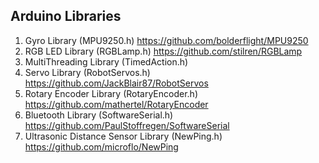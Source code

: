 Arduino Libraries
-

1. Gyro Library (MPU9250.h) https://github.com/bolderflight/MPU9250
2. RGB LED Library (RGBLamp.h) https://github.com/stilren/RGBLamp
3. MultiThreading Library (TimedAction.h) 
4. Servo Library (RobotServos.h) https://github.com/JackBlair87/RobotServos
5. Rotary Encoder Library (RotaryEncoder.h) https://github.com/mathertel/RotaryEncoder
6. Bluetooth Library (SoftwareSerial.h) https://github.com/PaulStoffregen/SoftwareSerial
7. Ultrasonic Distance Sensor Library (NewPing.h) https://github.com/microflo/NewPing
